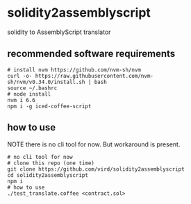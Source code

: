 # solidity2assemblyscript
solidity to AssemblyScript translator

## recommended software requirements

    # install nvm https://github.com/nvm-sh/nvm 
    curl -o- https://raw.githubusercontent.com/nvm-sh/nvm/v0.34.0/install.sh | bash
    source ~/.bashrc
    # node install
    nvm i 6.6
    npm i -g iced-coffee-script

## how to use
NOTE there is no cli tool for now. But workaround is present.

    # no cli tool for now
    # clone this repo (one time)
    git clone https://github.com/vird/solidity2assemblyscript
    cd solidity2assemblyscript
    npm i
    # how to use
    ./test_translate.coffee <contract.sol>
